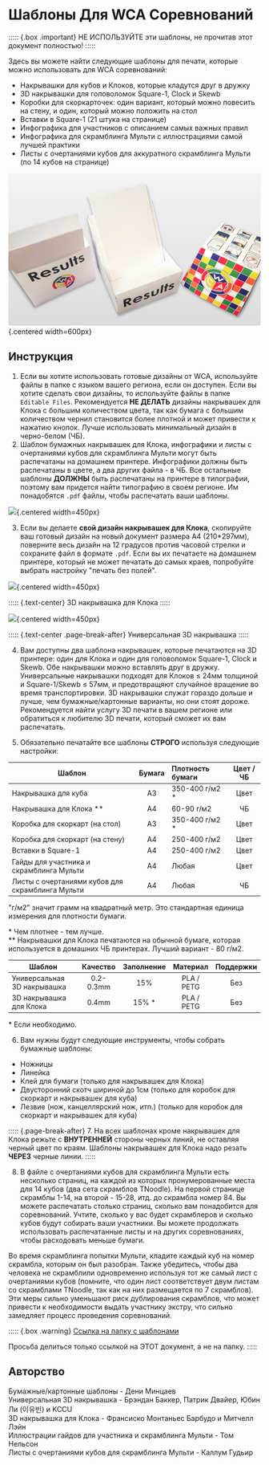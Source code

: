 # Шаблоны Для WCA Соревнований

::::: {.box .important}
НЕ ИСПОЛЬЗУЙТЕ эти шаблоны, не прочитав этот документ полностью!
:::::

Здесь вы можете найти следующие шаблоны для печати, которые можно использовать для WCA соревнований:

- Накрывашки для кубов и Клоков, которые кладутся друг в дружку
- 3D накрывашки для головоломок Square-1, Clock и Skewb
- Коробки для скоркарточек: один вариант, который можно повесить на стену, и один, который можно положить на стол
- Bставки в Square-1 (21 штука на странице)
- Инфографика для участников с описанием самых важных правил
- Инфографика для скрамблинга Мульти с иллюстрациями самой лучшей практики
- Листы с очертаниями кубов для аккуратного скрамблинга Мульти (по 14 кубов на странице)

![](images/results_boxes_and_cube_cover.jpg){.centered width=600px}

## Инструкция

1. Если вы хотите использовать готовые дизайны от WCA, используйте файлы в папке с языком вашего региона, если он доступен. Если вы хотите сделать свои дизайны, то используйте файлы в папке `Editable Files`. Рекомендуется **НЕ ДЕЛАТЬ** дизайны накрывашек для Клока с большим количеством цвета, так как бумага с большим количеством чернил становится более плотной и может привести к нажатию кнопок. Лучше использовать минимальный дизайн в черно-белом (ЧБ).
2. Шаблон бумажных накрывашек для Клока, инфографики и листы с очертаниями кубов для скрамблинга Мульти могут быть распечатаны на домашнем принтере. Инфографики должны быть распечатаны в цвете, а два других файла - в ЧБ. Все остальные шаблоны **ДОЛЖНЫ** быть распечатаны на принтере в типографии, поэтому вам придется найти типографию в своем регионе. Им понадобятся `.pdf` файлы, чтобы распечатать ваши шаблоны.

![](images/paper_clock_covers.jpg){.centered width=450px}

3. Если вы делаете **свой дизайн накрывашек для Клока**, скопируйте ваш готовый дизайн на новый документ размера А4 (210\*297мм), поверните весь дизайн на 12 градусов против часовой стрелки и сохраните файл в формате `.pdf`. Если вы их печатаете на домашнем принтере, который не может печатать до самых краев, попробуйте выбрать настройку "печать без полей".

![](images/clock_in_3d_cover.jpg){.centered width=450px}

::::: {.text-center}
3D накрывашка для Клока
:::::

![](images/sq1_in_3d_cover.jpg){.centered width=450px}

::::: {.text-center .page-break-after}
Универсальная 3D накрывашка
:::::

4. Вам доступны два шаблона накрывашек, которые печатаются на 3D принтере: один для Клока и один для головоломок Square-1, Clock и Skewb. Обе накрывашки можно вставлять друг в дружку. Универсальные накрывашки подходят для Клоков ≤ 24мм толщиной и Square-1/Skewb ≤ 57мм, и предотвращяют случайное вращение во время транспортировки. 3D накрывашки служат гораздо дольше и лучше, чем бумажные/картонные варианты, но они стоят дороже. Рекомендуется найти услугу 3D печати в вашем регионе или обратиться к любителю 3D печати, который сможет их вам распечатать.

5. Обязательно печатайте все шаблоны **СТРОГО** используя следующие настройки:

| Шаблон                                           | Бумага | Плотность бумаги | Цвет / ЧБ |
| ------------------------------------------------ | :----: | :--------------- | :-------: |
| Накрывашка для куба                              |   A3   | 350-400 г/м2 \*  |    Цвет   |
| Накрывашка для Клока \*\*                        |   A4   | 60-90 г/м2       |     ЧБ    |
| Коробка для скоркарт (на стол)                   |   A3   | 350-400 г/м2 \*  |    Цвет   |
| Коробка для скоркарт (на стену)                  |   A4   | 250-400 г/м2     |    Цвет   |
| Вставки в Square-1                               |   A4   | 250-400 г/м2     |    Цвет   |
| Гайды для участника и скрамблинга Мульти         |   A4   | Любая            |    Цвет   |
| Листы с очертаниями кубов для скрамблинга Мульти |   A4   | Любая            |     ЧБ    |

"г/м2" значит грамм на квадратный метр. Это стандартная единица измерения для плотности бумаги.

\* Чем плотнее - тем лучше.<br/>
\*\* Накрывашки для Клока печатаются на обычной бумаге, которая используется в домашних ЧБ принтерах. Лучший вариант - 80 г/м2.

| Шаблон                      | Качество  | Заполнение |  Материал  | Поддержки |
| --------------------------- | :-------: | :--------: | :--------: | :-------: |
| Универсальная 3D накрывашка | 0.2-0.3mm |     15%    | PLA / PETG |    Без    |
| 3D накрывашка для Клока     |   0.4mm   |    15% \*  | PLA / PETG |    Без    |

\* Если необходимо.

6. Вам нужны будут следующие инструменты, чтобы собрать бумажные шаблоны:

- Ножницы
- Линейка
- Клей для бумаги (только для накрывашек для Клока)
- Двусторонний скотч шириной до 1см (только для коробок для скоркарт и накрывашек для куба)
- Лезвие (нож, канцеллярский нож, итп.) (только для коробок для скоркарт и накрывашек для куба)

::::: {.page-break-after}
7. На всех шаблонах кроме накрывашек для Клока режьте с **ВНУТРЕННЕЙ** стороны черных линий, не оставляя черный цвет по краям. Шаблоны накрывашек для Клока надо резать **ЧЕРЕЗ** черные линии.
:::::

8. В файле с очертаниями кубов для скрамблинга Мульти есть несколько страниц, на каждой из которых пронумерованные места для 14 кубов (два сета скрамблов TNoodle). На первой странице скрамблы 1-14, на второй - 15-28, итд. до скрамбла номер 84. Вы можете распечатать столько страниц, сколько вам понадобится для соревнований. Учтите, сколько у вас будет скрамблеров и сколько кубов будут собирать ваши участники. Вы можете продолжать использовать распечатанные листы и на других соревнованиях, чтобы расходовать меньше бумаги.

Во время скрамблинга попытки Мульти, кладите каждый куб на номер скрамбла, которым он был разобран. Также убедитесь, чтобы два человека не скрамблили одновременно используя тот же самый лист с очертаниями кубов (помните, что один лист соответствует двум листам со скрамблами TNoodle, так как на них размещается по 7 скрамблов). Эти меры сильно уменьшают риск дублирования скрамблов, что может привести к необходимости выдать участнику экстру, что сильно замедляет процесс проведения соревнований.

::::: {.box .warning}
[Ссылка на папку с шаблонами](https://drive.google.com/drive/folders/1EVqEWSqruZ8_vEJpUmqhFUqaikzgUkkP)

Просьба делиться только ссылкой на ЭТОТ документ, а не на папку.
:::::

## Авторство

Бумажные/картонные шаблоны - Дени Минцаев<br/>
Универсальная 3D накрывашка - Брэндан Баккер, Патрик Двайер, Юбин Ли (이유빈) и KCCU<br/>
3D накрывашка для Клока - Франсиско Монтаньес Барбудо и Митчелл Лэйн<br/>
Иллюстрации гайдов для участника и скрамблинга Мульти - Том Нельсон<br/>
Листы с очертаниями кубов для скрамблинга Мульти - Каллум Гудьир